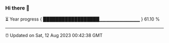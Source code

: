 ### Hi there 👋

⏳ Year progress { ██████████████████▁▁▁▁▁▁▁▁▁▁▁▁ } 61.10 %

---

⏰ Updated on Sat, 12 Aug 2023 00:42:38 GMT
